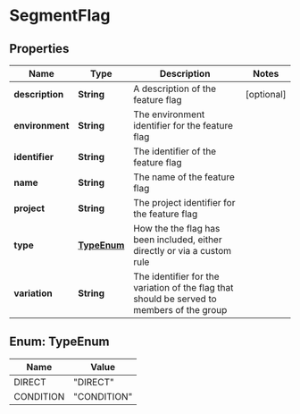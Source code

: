# SegmentFlag

## Properties
Name | Type | Description | Notes
------------ | ------------- | ------------- | -------------
**description** | **String** | A description of the feature flag |  [optional]
**environment** | **String** | The environment identifier for the feature flag | 
**identifier** | **String** | The identifier of the feature flag | 
**name** | **String** | The name of the feature flag | 
**project** | **String** | The project identifier for the feature flag | 
**type** | [**TypeEnum**](#TypeEnum) | How the the flag has been included, either directly or via a custom rule | 
**variation** | **String** | The identifier for the variation of the flag that should be served to members of the group | 

<a name="TypeEnum"></a>
## Enum: TypeEnum
Name | Value
---- | -----
DIRECT | &quot;DIRECT&quot;
CONDITION | &quot;CONDITION&quot;
